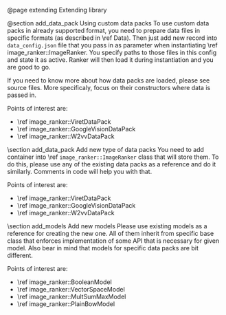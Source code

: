 @page extending Extending library

@section add_data_pack Using custom data packs
To use custom data packs in already supported format, you need to prepare data files in specific formats (as described in \ref Data). Then just add new record into `data_config.json` file that you pass in as parameter when instantiating \ref image_ranker::ImageRanker. You specify paths to those files in this config and state it as active. Ranker will then load it during instantiation and you are good to go.

If you need to know more about how data packs are loaded, please see source files. More specificaly, focus on their constructors where data is passed in.

Points of interest are:
- \ref image_ranker::ViretDataPack
- \ref image_ranker::GoogleVisionDataPack
- \ref image_ranker::W2vvDataPack


\section add_data_pack Add new type of data packs
You need to add container into \ref `image_ranker::ImageRanker` class that will store them. To do this, please use any of the existing data packs as a reference and do it similarly. Comments in code will help you with that.

Points of interest are:
- \ref image_ranker::ViretDataPack
- \ref image_ranker::GoogleVisionDataPack
- \ref image_ranker::W2vvDataPack

\section add_models Add new models
Please use existing models as a reference for creating the new one. All of them inherit from specific base class that enforces implementation of some API that is necessary for given model. Also bear in mind that models for specific data packs are bit different.

Points of interest are:
- \ref image_ranker::BooleanModel
- \ref image_ranker::VectorSpaceModel
- \ref image_ranker::MultSumMaxModel
- \ref image_ranker::PlainBowModel